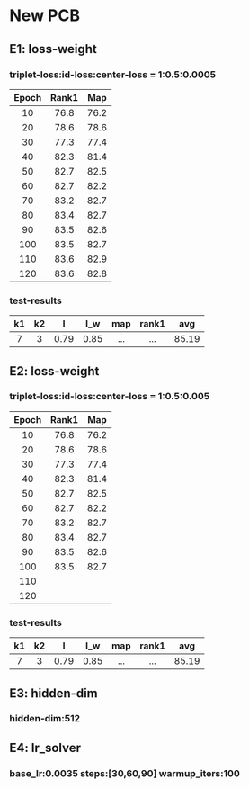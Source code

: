 # New PCB
## E1: loss-weight 
### triplet-loss:id-loss:center-loss = 1:0.5:0.0005
 |Epoch|Rank1|Map|
 |:------:|:------:|:------:|
 |10|76.8|76.2|
 |20|78.6|78.6|
 |30|77.3|77.4|
 |40|82.3|81.4|
 |50|82.7|82.5|
 |60|82.7|82.2|
 |70|83.2|82.7|
 |80|83.4|82.7|
 |90|83.5|82.6|
 |100|83.5|82.7|
 |110|83.6|82.9|
 |120|83.6|82.8|
### test-results
|k1|k2|l|l_w|map|rank1|avg|
|:---:|:---:|:---:|:---:|:---:|:---:|:---:|
|7|3|0.79|0.85|...|...|85.19|
## E2: loss-weight 
### triplet-loss:id-loss:center-loss = 1:0.5:0.005
 |Epoch|Rank1|Map|
 |:------:|:------:|:------:|
 |10|76.8|76.2|
 |20|78.6|78.6|
 |30|77.3|77.4|
 |40|82.3|81.4|
 |50|82.7|82.5|
 |60|82.7|82.2|
 |70|83.2|82.7|
 |80|83.4|82.7|
 |90|83.5|82.6|
 |100|83.5|82.7|
 |110|
 |120|
### test-results
|k1|k2|l|l_w|map|rank1|avg|
|:---:|:---:|:---:|:---:|:---:|:---:|:---:|
|7|3|0.79|0.85|...|...|85.19|
## E3: hidden-dim
### hidden-dim:512

## E4: lr_solver
### base_lr:0.0035 steps:[30,60,90] warmup_iters:100
